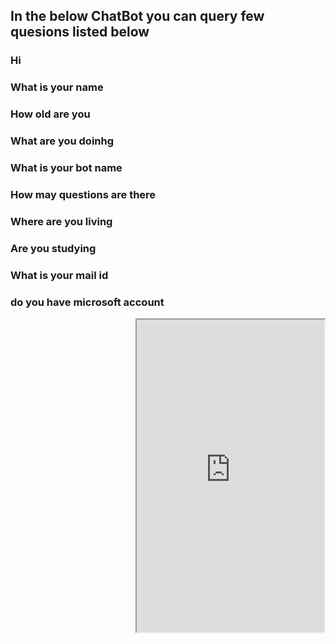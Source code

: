 

<script>
  $("#banner").css("visibility","hidden");
  </script>
## In the below ChatBot you can query few quesions listed below
### Hi
### What is your name
### How old are you
### What are you doinhg
### What is your bot name
### How may questions are there
### Where are you living
### Are you studying
### What is your mail id
### do you have microsoft account


<div style=" float:right!important;">
<iframe height="500px" src='https://webchat.botframework.com/embed/myAppBotJP?s=QrmufiZk8y8.cwA.xt0.QWdIgxXkX72GWYH4a7bxDfjb-dHegY4y7GQ6YN4sHms'></iframe>
  </div>
